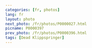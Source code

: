 ```yaml
---
categories: [fr, photos]
lang: fr
layout: photo
next_photo: /fr/photos/P0000027.html
picname: P0000397
prev_photo: /fr/photos/P0000396.html
tags: [Dead Klippspringer]
---
```

